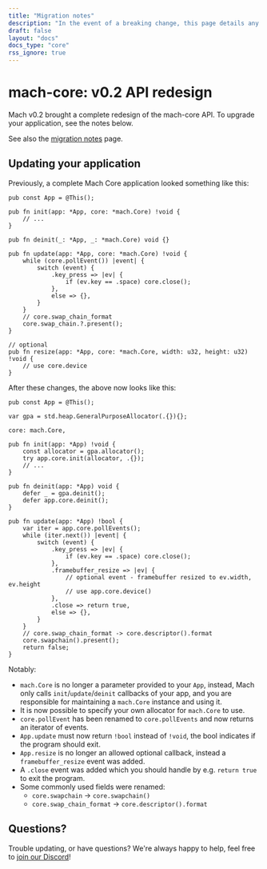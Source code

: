 ```yaml
---
title: "Migration notes"
description: "In the event of a breaking change, this page details any migration steps neccessary to upgrade your code to the latest version of Mach core or one of our standalone libraries."
draft: false
layout: "docs"
docs_type: "core"
rss_ignore: true
---
```


# mach-core: v0.2 API redesign

Mach v0.2 brought a complete redesign of the mach-core API. To upgrade your application, see the notes below.

See also the [migration notes](../) page.

## Updating your application

Previously, a complete Mach Core application looked something like this:

```zig
pub const App = @This();

pub fn init(app: *App, core: *mach.Core) !void {
    // ...
}

pub fn deinit(_: *App, _: *mach.Core) void {}

pub fn update(app: *App, core: *mach.Core) !void {
    while (core.pollEvent()) |event| {
        switch (event) {
            .key_press => |ev| {
                if (ev.key == .space) core.close();
            },
            else => {},
        }
    }
    // core.swap_chain_format
    core.swap_chain.?.present();
}

// optional
pub fn resize(app: *App, core: *mach.Core, width: u32, height: u32) !void {
    // use core.device
}
```

After these changes, the above now looks like this:

```zig
pub const App = @This();

var gpa = std.heap.GeneralPurposeAllocator(.{}){};

core: mach.Core,

pub fn init(app: *App) !void {
    const allocator = gpa.allocator();
    try app.core.init(allocator, .{});
    // ...
}

pub fn deinit(app: *App) void {
    defer _ = gpa.deinit();
    defer app.core.deinit();
}

pub fn update(app: *App) !bool {
    var iter = app.core.pollEvents();
    while (iter.next()) |event| {
        switch (event) {
            .key_press => |ev| {
                if (ev.key == .space) core.close();
            },
            .framebuffer_resize => |ev| {
                // optional event - framebuffer resized to ev.width, ev.height
                // use app.core.device()
            },
            .close => return true,
            else => {},
        }
    }
    // core.swap_chain_format -> core.descriptor().format
    core.swapchain().present();
    return false;
}
```

Notably:

* `mach.Core` is no longer a parameter provided to your `App`, instead, Mach only calls `init`/`update`/`deinit` callbacks of your app, and you are responsible for maintaining a `mach.Core` instance and using it.
* It is now possible to specify your own allocator for `mach.Core` to use.
* `core.pollEvent` has been renamed to `core.pollEvents` and now returns an iterator of events.
* `App.update` must now return `!bool` instead of `!void`, the bool indicates if the program should exit.
* `App.resize` is no longer an allowed optional callback, instead a `framebuffer_resize` event was added.
* A `.close` event was added which you should handle by e.g. `return true` to exit the program.
* Some commonly used fields were renamed:
  * `core.swapchain` -> `core.swapchain()`
  * `core.swap_chain_format` -> `core.descriptor().format`

## Questions?

Trouble updating, or have questions? We're always happy to help, feel free to [join our Discord](../../../discord.md)!
